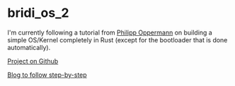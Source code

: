 # bridi_os_2
 
I'm currently following a tutorial from [Philipp Oppermann](https://github.com/phil-opp) on building a simple OS/Kernel completely in Rust (except for the bootloader that is done automatically).

[Project on Github](https://github.com/phil-opp/blog_os)

[Blog to follow step-by-step](https://os.phil-opp.com/)